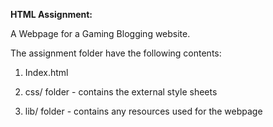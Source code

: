 <b>HTML Assignment:</b>

A Webpage for a Gaming Blogging website.

The assignment folder have the following contents:
1. Index.html
2. css/ folder - contains the external style sheets
      
3. lib/ folder - contains any resources used for the webpage
    
